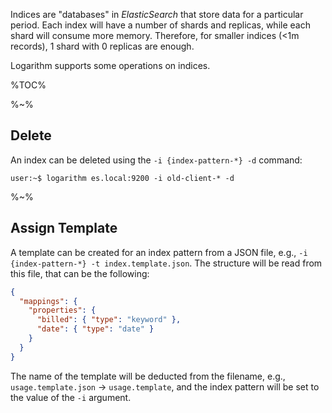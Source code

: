 Indices are "databases" in _ElasticSearch_ that store data for a particular period. Each index will have a number of shards and replicas, while each shard will consume more memory. Therefore, for smaller indices (<1m records), 1 shard with 0 replicas are enough.

Logarithm supports some operations on indices.

%TOC%

%~%

## Delete

An index can be deleted using the `-i {index-pattern-*} -d` command:

```console
user:~$ logarithm es.local:9200 -i old-client-* -d
```

%~%

## Assign Template

A template can be created for an index pattern from a JSON file, e.g., `-i {index-pattern-*} -t index.template.json`. The structure will be read from this file, that can be the following:

```json
{
  "mappings": {
    "properties": {
      "billed": { "type": "keyword" },
      "date": { "type": "date" }
    }
  }
}
```

The name of the template will be deducted from the filename, e.g., `usage.template.json` -> `usage.template`, and the index pattern will be set to the value of the `-i` argument.